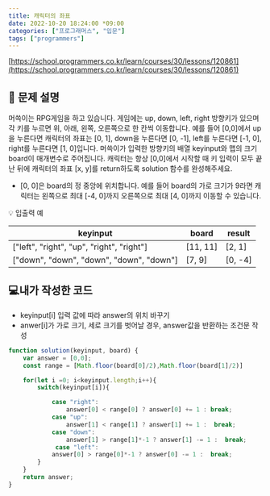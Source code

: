 ```yaml
---
title: 캐릭터의 좌표
date: 2022-10-20 18:24:00 *09:00
categories: ["프로그래머스", "입문"]
tags: ["programmers"]
---
```


[https://school.programmers.co.kr/learn/courses/30/lessons/120861](https://school.programmers.co.kr/learn/courses/30/lessons/120861)

## 📔 문제 설명

머쓱이는 RPG게임을 하고 있습니다. 게임에는 up, down, left, right 방향키가 있으며 각 키를 누르면 위, 아래, 왼쪽, 오른쪽으로 한 칸씩 이동합니다. 예를 들어 [0,0]에서 up을 누른다면 캐릭터의 좌표는 [0, 1], down을 누른다면 [0, -1], left를 누른다면 [-1, 0], right를 누른다면 [1, 0]입니다. 머쓱이가 입력한 방향키의 배열 keyinput와 맵의 크기 board이 매개변수로 주어집니다. 캐릭터는 항상 [0,0]에서 시작할 때 키 입력이 모두 끝난 뒤에 캐릭터의 좌표 [x, y]를 return하도록 solution 함수를 완성해주세요.

- [0, 0]은 board의 정 중앙에 위치합니다. 예를 들어 board의 가로 크기가 9라면 캐릭터는 왼쪽으로 최대 [-4, 0]까지 오른쪽으로 최대 [4, 0]까지 이동할 수 있습니다.

💡 입출력 예

| keyinput                                  | board    | result  |
| ----------------------------------------- | -------- | ------- |
| ["left", "right", "up", "right", "right"] | [11, 11] | [2, 1]  |
| ["down", "down", "down", "down", "down"]  | [7, 9]   | [0, -4] |

## 💻내가 작성한 코드

- keyinput[i] 입력 값에 따라 answer의 위치 바꾸기
- anwer[i]가 가로 크기, 세로 크기를 벗어날 경우, answer값을 반환하는 조건문 작성

```js
function solution(keyinput, board) {
    var answer = [0,0];
    const range = [Math.floor(board[0]/2),Math.floor(board[1]/2)]

    for(let i =0; i<keyinput.length;i++){
        switch(keyinput[i]){

            case "right":
                answer[0] < range[0] ? answer[0] += 1 : break;
            case "up":
                answer[1] < range[1] ? answer[1] += 1 :  break;
            case "down":
                answer[1] > range[1]*-1 ? answer[1] -= 1 :  break;
             case "left":
            answer[0] > range[0]*-1 ? answer[0] -= 1 :  break;
        }
    }
    return answer;
}
```
